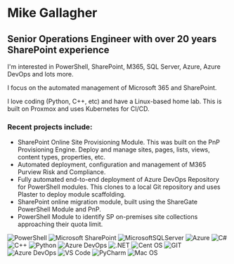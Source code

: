 # Mike Gallagher
## Senior Operations Engineer with over 20 years SharePoint experience

I'm interested in PowerShell, SharePoint, M365, SQL Server, Azure, Azure DevOps and lots more. 

I focus on the automated management of Microsoft 365 and SharePoint. 

I love coding (Python, C++, etc) and have a Linux-based home lab. This is built on Proxmox and uses Kubernetes for CI/CD.  

### Recent projects include:

- SharePoint Online Site Provisioning Module. This was built on the PnP Provisioning Engine. Deploy and manage sites, pages, lists, views, content types, properties, etc. 
- Automated deployment, configuration and management of M365 Purview Risk and Compliance.
- Fully automated end-to-end deployment of Azure DevOps Repository for PowerShell modules. This clones to a local Git repository and uses Plaster to deploy module scaffolding.
- SharePoint online migration module, built using the ShareGate PowerShell Module and PnP.
- PowerShell Module to identify SP on-premises site collections approaching their quota limit.
 
![PowerShell](https://img.shields.io/badge/PowerShell-%235391FE.svg?style=for-the-badge&logo=powershell&logoColor=white)
![Microsoft SharePoint ](https://img.shields.io/badge/Microsoft_SharePoint-0078D4?style=for-the-badge&logo=microsoft-sharepoint&logoColor=white)
![MicrosoftSQLServer](https://img.shields.io/badge/Microsoft%20SQL%20Server-CC2927?style=for-the-badge&logo=microsoft%20sql%20server&logoColor=white)
![Azure](https://img.shields.io/badge/azure-%230072C6.svg?style=for-the-badge&logo=microsoftazure&logoColor=white)
![C#](https://img.shields.io/badge/c%23-%23239120.svg?style=for-the-badge&logo=c-sharp&logoColor=white)
![C++](https://img.shields.io/badge/C%2B%2B-00599C?style=for-the-badge&logo=c%2B%2B&logoColor=white)
![Python](https://img.shields.io/badge/python-3670A0?style=for-the-badge&logo=python&logoColor=ffdd54)
![Azure DevOps](https://img.shields.io/badge/Azure%20DevOps-0078D7.svg?style=for-the-badge&logo=Azure-DevOps&logoColor=white)
![.NET](https://img.shields.io/badge/.NET-5C2D91?style=for-the-badge&logo=.net&logoColor=white)
![Cent OS](https://img.shields.io/badge/Cent%20OS-262577?style=for-the-badge&logo=CentOS&logoColor=white)
![GIT](https://img.shields.io/badge/GIT-E44C30?style=for-the-badge&logo=git&logoColor=white)
![Azure DevOps](https://img.shields.io/badge/Azure_DevOps-0078D7?style=for-the-badge&logo=azure-devops&logoColor=white)
![VS Code](https://img.shields.io/badge/Visual_Studio_Code-0078D4?style=for-the-badge&logo=visual%20studio%20code&logoColor=white)
![PyCharm](https://img.shields.io/badge/PyCharm-000000.svg?&style=for-the-badge&logo=PyCharm&logoColor=white)
![Mac OS](https://img.shields.io/badge/mac%20os-000000?style=for-the-badge&logo=apple&logoColor=white)

